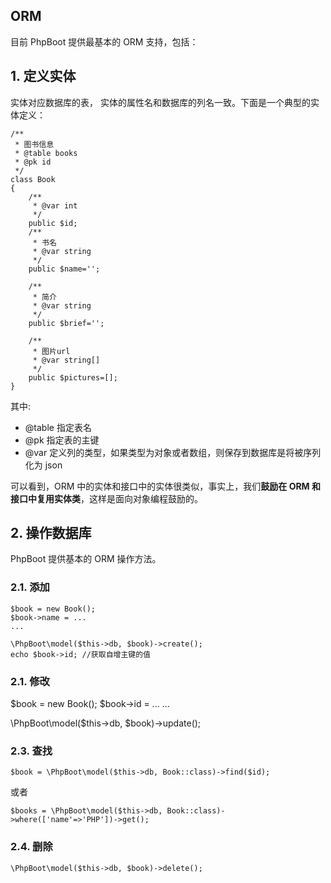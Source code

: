 ## ORM

目前 PhpBoot 提供最基本的 ORM 支持，包括：

## 1. 定义实体

实体对应数据库的表， 实体的属性名和数据库的列名一致。下面是一个典型的实体定义：

```
/**
 * 图书信息
 * @table books
 * @pk id
 */
class Book
{
    /**
     * @var int
     */
    public $id;
    /**
     * 书名
     * @var string
     */
    public $name='';

    /**
     * 简介
     * @var string
     */
    public $brief='';

    /**
     * 图片url
     * @var string[]
     */
    public $pictures=[];
}
```
其中:
* @table 指定表名
* @pk 指定表的主键
* @var 定义列的类型，如果类型为对象或者数组，则保存到数据库是将被序列化为 json

可以看到，ORM 中的实体和接口中的实体很类似，事实上，我们**鼓励在 ORM 和接口中复用实体类**，这样是面向对象编程鼓励的。

## 2. 操作数据库

PhpBoot 提供基本的 ORM 操作方法。

### 2.1. 添加

```
$book = new Book();
$book->name = ...
...

\PhpBoot\model($this->db, $book)->create();
echo $book->id; //获取自增主键的值
```
### 2.1. 修改
$book = new Book();
$book->id = ...
...

\PhpBoot\model($this->db, $book)->update();

### 2.3. 查找

```
$book = \PhpBoot\model($this->db, Book::class)->find($id);
```

或者

```
$books = \PhpBoot\model($this->db, Book::class)->where(['name'=>'PHP'])->get();
```

### 2.4. 删除

```
\PhpBoot\model($this->db, $book)->delete();
```


